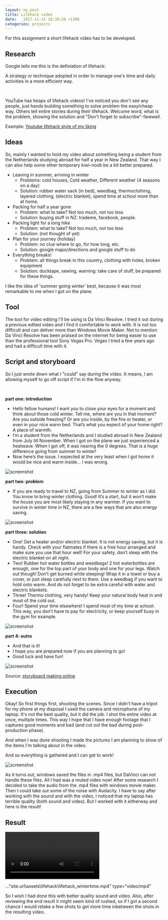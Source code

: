 ```yaml
---
layout: my_post
title: Lifehack video
date:   2017-11-12 18:30:26 +1300
categories: projects
---
```


For this assignment a short lifehack video has to be developed. 

## Research 

Google tells me this is the definiation of lifehack:

A strategy or technique adopted in order to manage one's time and daily activities in a more efficient way.

<br>

YouTube has heaps of lifehack videos! I've noticed you don't see any people, just hands building something to solve problem the easy/cheap way. Others tell entire stories during their lifehack. Welcome word, what is the problem, showing the solution and "Don't forget to subscribe"-farewell.

Example: [Youtube lifehack style of my liking](	https://www.youtube.com/watch?v=ZVmsiskjPgI)

## Ideas

So, mainly I wanted to hold my video about something being a student from the Netherlands studying abroad for half a year in New Zealand. That way I can also help some other temporary kiwi-noob be a bit better prepared. 

+ Leaving in summer, arriving in winter
  - Problems: cold houses, Cold weather, Different weather (4 seasons on a day)
  - Solution: rubber water sack (in bed), weedbag, thermoclothing, layered clothing, (electric blanket), spend time at school more than at home.
+ Packing for half a year gone
  - Problem: what to take? Not too much, not too less
  - Solution: buying stuff in NZ: trademe, facebook, people.
+ Packing light for a long hike
  - Problem: what to take? Not too much, not too less
  - Solution: (not thought of yet)
+ Plan for your journey (holiday)  
  - Problem: no clue where to go, for how long, etc. 
  - Solution: google maps/directions and google stuff to do 
+ Everything breaks!
  - Problem: all things break in this country, clothing with holes, broken equipment
  - Solution: ducktape, sewing, warning: take care of stuff, be prepared for these things.

I like the idea of 'summer going winter' best, because it was most remarkable to me when I got on the plane. 

## Tool

The tool for video editing I'll be using is Da Vinci Resolve. I tried it out during a previous edited video and I find it comfortable to work with. It is not too difficult and can deliver more than Windows Movie Maker. Not to mention Da Vinci Resolve has been praised on the internet for being easier to use than the professional tool Sony Vegas Pro. Vegas I tried a few years ago and had a difficult time with it.

## Script and storyboard

So I just wrote down what I "could" say during the video. It means, I am allowing myself to go off script if I'm in the flow anyway. 

<br>

**part one: introduction**

+ Hello fellow humans! I want you to close your eyes for a moment and think about those cold winter. Tell me, where are you in that moment? Are you outside freezing? Or are you inside, by the fire or heater, or even in your nice warm bed. That’s what you expect of your home right? A place of warmth. 
+ I’m a student from the Netherlands and I studied abroad in New Zealand from July till November. When I got on the plane we just experienced a heatwave. When I got off, it was nearing the 0 degrees. That is a huge difference going from summer to winter! 
+ Now here’s the issue. I expected at the very least when I got home it would be nice and warm inside… I was wrong. 

![screenshot]({{site.url}}\assets\lifehack\screenshots\storyboard_1.JPG)

**part two: problem**

+ If you are ready to travel to NZ, going from Summer to winter as I did. You know to bring winter clothing. Good! It’s a start, but it won’t make the house you are most likely staying in any warmer. If you want to survive in winter time in NZ, there are a few ways that are also energy saving.

![screenshot]({{site.url}}\assets\lifehack\screenshots\storyboard_1.JPG)

**part three: solution**

+ One! Get a heater and/or electric blanket. It is not energy saving, but it is handy. Check with your flatmates if there is a free hour arranged and make sure you use that hour well! For your safety, don’t sleep with the electric blanket on all night. 
+ Two! Rubber hot water bottles and weedbags! 2 hot waterbottles are enough, one for the top part of your body and one for your legs. Watch out though! Don’t get burned while sleeping! Wrap it in a towel or buy a cover, or just sleep carefully next to them. Use a weedbag if you want to hold onto warm. And do not forget to be extra careful with water and electric blankets. 
+ Three! Thermo clothing, very handy! Keep your natural body heat in and most of the cold out.
+ Four! Spend your time elsewhere! I spend most of my time at school. This way, you don’t have to pay for electricity, or keep yourself busy in the gym for example. 

![screenshot]({{site.url}}\assets\lifehack\screenshots\storyboard_2.JPG)

**part 4: outro**

+ And that is it! 
+ I hope you are prepared now if you are planning to go!
+ Good luck and have fun!

![screenshot]({{site.url}}\assets\lifehack\screenshots\storyboard_1.jpg)

Source: [storyboard making online](http://www.storyboardthat.com/)

## Execution

Okay! So first things first, shooting the scenes. Since I didn't have a tripot for my phone at my disposal I used the camera and microphone of my laptop. It's not the best quality, but it did the job. I shot the entire video at once, multiple times. This way I hope that I have enough footage that I captures good moments and bad (and cut out the bad during post-production phase).

And when I was done shooting I made the pictures I am planning to show of the items I'm talking about in the video. 

And so everything is gathered and I can get to work! 

![screenshot]({{site.url}}\assets\lifehack\screenshots\screenshot_1.JPG)

As it turns out, windows saved the files in .mp4 files, but DaVinci can not handle these files. All I had was a muted video now! After some research I decided to take the audio from the .mp4 files with windows movie maker. Then I could take out some of the noise with Audacity. I have to say after working with the sound and with the video, I noticed that my laptop has terrible quality (both sound and video). But I worked with it eitherway and here is the result!

## Result

<video controls>
  <source src="https://evylseme.github.io/assets/lifehack/lifehack_wintertime.mp4" type="video/mp4">
  Your browser does not support HTML5 video.
</video>

..."site.url\assets\lifehack\lifehack_wintertime.mp4" type="video/mp4"

So I wish I had done this with better quality sound and video. Also, after reviewing the end result it might seem kind of rushed, so if I got a second chance I would retake a few shots to get more time inbetween the shots in the resulting video.

<br>
